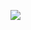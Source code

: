 ![](http://github-profile-summary-cards.vercel.app/api/cards/profile-details?username=deme3&theme=zenburn)
